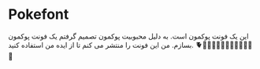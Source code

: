 # Pokefont 
این یک فونت پوکمون است. به دلیل محبوبیت پوکمون تصمیم گرفتم یک فونت پوکمون بسازم. من این فونت را منتشر می کنم تا از ایده من استفاده کنید.
🨨🌼🌼🌼🌼🌼🌼🌼🌼🌼🌼🌼🌼
